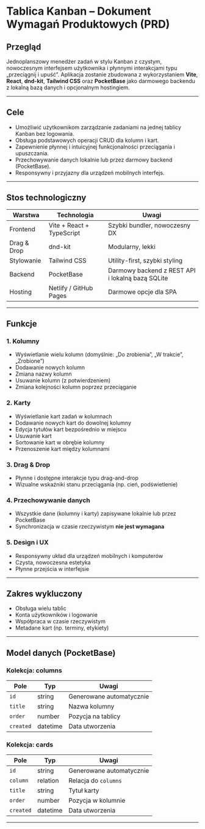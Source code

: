 # Tablica Kanban – Dokument Wymagań Produktowych (PRD)

## Przegląd

Jednoplanszowy menedżer zadań w stylu Kanban z czystym, nowoczesnym interfejsem użytkownika i płynnymi interakcjami typu „przeciągnij i upuść”. Aplikacja zostanie zbudowana z wykorzystaniem **Vite**, **React**, **dnd-kit**, **Tailwind CSS** oraz **PocketBase** jako darmowego backendu z lokalną bazą danych i opcjonalnym hostingiem.

---

## Cele

- Umożliwić użytkownikom zarządzanie zadaniami na jednej tablicy Kanban bez logowania.
- Obsługa podstawowych operacji CRUD dla kolumn i kart.
- Zapewnienie płynnej i intuicyjnej funkcjonalności przeciągania i upuszczania.
- Przechowywanie danych lokalnie lub przez darmowy backend (PocketBase).
- Responsywny i przyjazny dla urządzeń mobilnych interfejs.

---

## Stos technologiczny

| Warstwa     | Technologia               | Uwagi                                            |
| ----------- | ------------------------- | ------------------------------------------------ |
| Frontend    | Vite + React + TypeScript | Szybki bundler, nowoczesny DX                    |
| Drag & Drop | dnd-kit                   | Modularny, lekki                                 |
| Stylowanie  | Tailwind CSS              | Utility-first, szybki styling                    |
| Backend     | PocketBase                | Darmowy backend z REST API i lokalną bazą SQLite |
| Hosting     | Netlify / GitHub Pages    | Darmowe opcje dla SPA                            |

---

## Funkcje

### 1. Kolumny

- Wyświetlanie wielu kolumn (domyślnie: „Do zrobienia”, „W trakcie”, „Zrobione”)
- Dodawanie nowych kolumn
- Zmiana nazwy kolumn
- Usuwanie kolumn (z potwierdzeniem)
- Zmiana kolejności kolumn poprzez przeciąganie

### 2. Karty

- Wyświetlanie kart zadań w kolumnach
- Dodawanie nowych kart do dowolnej kolumny
- Edycja tytułów kart bezpośrednio w miejscu
- Usuwanie kart
- Sortowanie kart w obrębie kolumny
- Przenoszenie kart między kolumnami

### 3. Drag & Drop

- Płynne i dostępne interakcje typu drag-and-drop
- Wizualne wskaźniki stanu przeciągania (np. cień, podświetlenie)

### 4. Przechowywanie danych

- Wszystkie dane (kolumny i karty) zapisywane lokalnie lub przez PocketBase
- Synchronizacja w czasie rzeczywistym **nie jest wymagana**

### 5. Design i UX

- Responsywny układ dla urządzeń mobilnych i komputerów
- Czysta, nowoczesna estetyka
- Płynne przejścia w interfejsie

---

## Zakres wykluczony

- Obsługa wielu tablic
- Konta użytkowników i logowanie
- Współpraca w czasie rzeczywistym
- Metadane kart (np. terminy, etykiety)

---

## Model danych (PocketBase)

### Kolekcja: columns

| Pole      | Typ      | Uwagi                    |
| --------- | -------- | ------------------------ |
| `id`      | string   | Generowane automatycznie |
| `title`   | string   | Nazwa kolumny            |
| `order`   | number   | Pozycja na tablicy       |
| `created` | datetime | Data utworzenia          |

### Kolekcja: cards

| Pole      | Typ      | Uwagi                    |
| --------- | -------- | ------------------------ |
| `id`      | string   | Generowane automatycznie |
| `column`  | relation | Relacja do `columns`     |
| `title`   | string   | Tytuł karty              |
| `order`   | number   | Pozycja w kolumnie       |
| `created` | datetime | Data utworzenia          |

---
